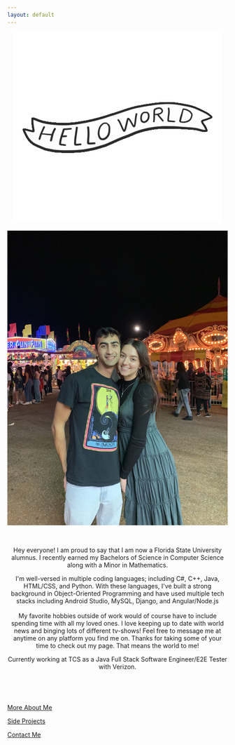 ```yaml
---
layout: default
---
```

<div class="parentDiv"> 
    <p><center><img src="images/hello.gif"></center></p>
</div> 

<!-- The sidebar
<div class="sidebar">
  <a class="active" href="#home">Home</a>
  <a href="#news">About</a>
  <a href="#contact">Gallery</a>
  <a href="#about">Contact</a>
</div>-->

<!--![Me](images/pfp.jpg)-->
<div class="pfp"> 
    <p><center><img src="assets/images/fair.jpg"></center></p>
</div> 

<p style="text-align: center;">&nbsp;</p>
<p style="text-align: center;">Hey everyone! I am proud to say that I am now a Florida State University alumnus. I recently earned my Bachelors of Science in Computer Science along with a Minor in Mathematics.</p>
<p style="text-align: center;">I'm well-versed in multiple coding languages; including C#, C++, Java, HTML/CSS, and Python. With these languages, I've built a strong background in Object-Oriented Programming and have used multiple tech stacks including Android Studio, MySQL, Django, and Angular/Node.js<br /><br />My favorite hobbies outside of work would of course have to include spending time with all my loved ones. I love keeping up to date with world news and binging lots of different tv-shows! Feel free to message me at anytime on any platform you find me on. Thanks for taking some of your time to check out my page. That means the world to me!</p>
<p style="text-align: center;"> Currently working at TCS as a Java Full Stack Software Engineer/E2E Tester with Verizon.</p>
<p style="text-align: center;">&nbsp;</p>
<p style="text-align: center;">&nbsp;</p>


[More About Me](about)

[Side Projects](side)

[Contact Me](contact)
